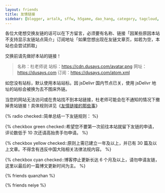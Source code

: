 ```yaml
---
layout: friends
title: 友情链接
sidebar: [blogger, artalk, sffw, h5game, dao_hang, category, tagcloud, webinfo, bwbak, heisibak, dulaoshi, chat]
---
```


各位大佬想交换友链的话可以在下方留言，必须要有名称、链接「因某些原因本站不支持显示友链站点简介」订阅地址「如果您想出现在友链文章页，如若为空，本站也会尝试抓取」

交换前请先做好本站的链接！

<!-- more -->

> 名称：杜老师说
站标：https://cdn.dusays.com/avatar.png
网址：https://dusays.com
订阅：https://dusays.com/atom.xml

如您没有站标，默认使用本站站标。因 jsDelivr 国内节点已关，使用 jsDelivr 地址的站标会被换为去不图床外链。

当您的网站无法访问或在贵站找不到本站链接，杜老师可能会在不通知的情况下撤掉贵站链接！具体规则详见《[友情链接的那些事](https://dusays.com/634/)》

{% radio checked::简单总结一下友链规则： %}

{% checkbox green checked::希望您不要第一次前往本站就留下友链的申请，评论数低于 10 次还请高抬贵手勿申请。 %}

{% checkbox yellow checked::原则上需已建立一年及以上，并已有 30 篇及以上文章。不得含有违反中国大陆相关法律法规内容。 %}

{% checkbox cyan checked::博客停止更新长达 6 个月及以上，请勿申请友链，这里以最后的一篇博文更新时间为主。 %}

{% friends quanzhan %}


{% friends neiye %}

